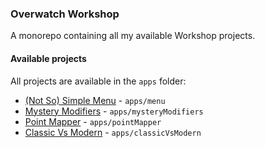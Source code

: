 ### Overwatch Workshop

A monorepo containing all my available Workshop projects.

#### Available projects

All projects are available in the `apps` folder:

- [(Not So) Simple Menu](apps/menu) - `apps/menu`
- [Mystery Modifiers](apps/mysteryModifiers) - `apps/mysteryModifiers`
- [Point Mapper](apps/pointMapper) - `apps/pointMapper`
- [Classic Vs Modern](apps/classicVsModern) - `apps/classicVsModern`
